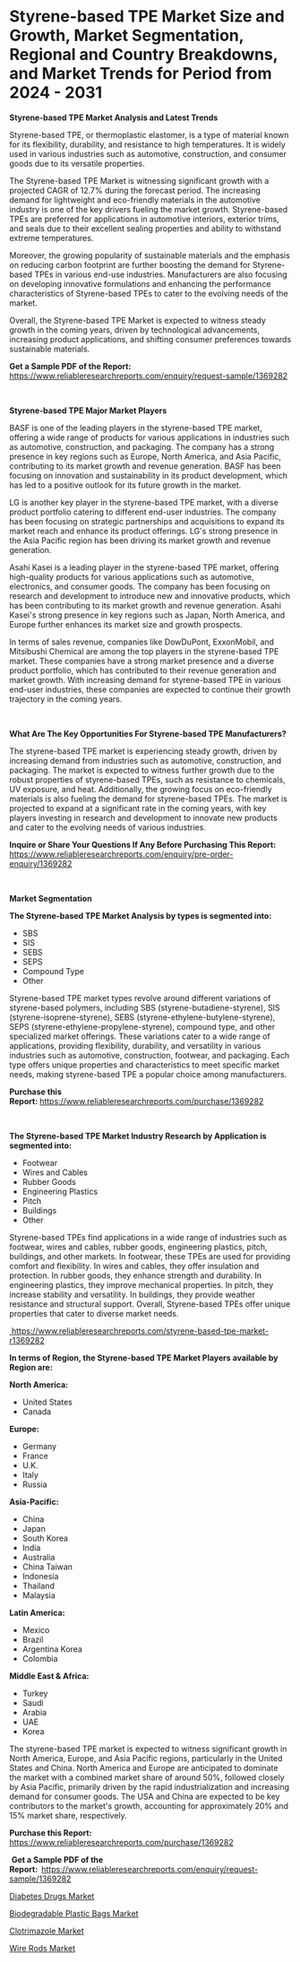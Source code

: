 <p><h1>Styrene-based TPE Market Size and Growth, Market Segmentation, Regional and Country Breakdowns, and Market Trends for Period from 2024 -  2031</h1></p><p><strong>Styrene-based TPE Market Analysis and Latest Trends</strong></p>
<p><p>Styrene-based TPE, or thermoplastic elastomer, is a type of material known for its flexibility, durability, and resistance to high temperatures. It is widely used in various industries such as automotive, construction, and consumer goods due to its versatile properties.</p><p>The Styrene-based TPE Market is witnessing significant growth with a projected CAGR of 12.7% during the forecast period. The increasing demand for lightweight and eco-friendly materials in the automotive industry is one of the key drivers fueling the market growth. Styrene-based TPEs are preferred for applications in automotive interiors, exterior trims, and seals due to their excellent sealing properties and ability to withstand extreme temperatures.</p><p>Moreover, the growing popularity of sustainable materials and the emphasis on reducing carbon footprint are further boosting the demand for Styrene-based TPEs in various end-use industries. Manufacturers are also focusing on developing innovative formulations and enhancing the performance characteristics of Styrene-based TPEs to cater to the evolving needs of the market.</p><p>Overall, the Styrene-based TPE Market is expected to witness steady growth in the coming years, driven by technological advancements, increasing product applications, and shifting consumer preferences towards sustainable materials.</p></p>
<p><strong>Get a Sample PDF of the Report:&nbsp;</strong> <a href="https://www.reliableresearchreports.com/enquiry/request-sample/1369282">https://www.reliableresearchreports.com/enquiry/request-sample/1369282</a></p>
<p>&nbsp;</p>
<p><strong>Styrene-based TPE Major Market Players</strong></p>
<p><p>BASF is one of the leading players in the styrene-based TPE market, offering a wide range of products for various applications in industries such as automotive, construction, and packaging. The company has a strong presence in key regions such as Europe, North America, and Asia Pacific, contributing to its market growth and revenue generation. BASF has been focusing on innovation and sustainability in its product development, which has led to a positive outlook for its future growth in the market.</p><p>LG is another key player in the styrene-based TPE market, with a diverse product portfolio catering to different end-user industries. The company has been focusing on strategic partnerships and acquisitions to expand its market reach and enhance its product offerings. LG's strong presence in the Asia Pacific region has been driving its market growth and revenue generation.</p><p>Asahi Kasei is a leading player in the styrene-based TPE market, offering high-quality products for various applications such as automotive, electronics, and consumer goods. The company has been focusing on research and development to introduce new and innovative products, which has been contributing to its market growth and revenue generation. Asahi Kasei's strong presence in key regions such as Japan, North America, and Europe further enhances its market size and growth prospects.</p><p>In terms of sales revenue, companies like DowDuPont, ExxonMobil, and Mitsibushi Chemical are among the top players in the styrene-based TPE market. These companies have a strong market presence and a diverse product portfolio, which has contributed to their revenue generation and market growth. With increasing demand for styrene-based TPE in various end-user industries, these companies are expected to continue their growth trajectory in the coming years.</p></p>
<p>&nbsp;</p>
<p><strong>What Are The Key Opportunities For Styrene-based TPE Manufacturers?</strong></p>
<p><p>The styrene-based TPE market is experiencing steady growth, driven by increasing demand from industries such as automotive, construction, and packaging. The market is expected to witness further growth due to the robust properties of styrene-based TPEs, such as resistance to chemicals, UV exposure, and heat. Additionally, the growing focus on eco-friendly materials is also fueling the demand for styrene-based TPEs. The market is projected to expand at a significant rate in the coming years, with key players investing in research and development to innovate new products and cater to the evolving needs of various industries.</p></p>
<p><strong>Inquire or Share Your Questions If Any Before Purchasing This Report:</strong> <a href="https://www.reliableresearchreports.com/enquiry/pre-order-enquiry/1369282">https://www.reliableresearchreports.com/enquiry/pre-order-enquiry/1369282</a></p>
<p>&nbsp;</p>
<p><strong>Market Segmentation</strong></p>
<p><strong>The Styrene-based TPE Market Analysis by types is segmented into:</strong></p>
<p><ul><li>SBS</li><li>SIS</li><li>SEBS</li><li>SEPS</li><li>Compound Type</li><li>Other</li></ul></p>
<p><p>Styrene-based TPE market types revolve around different variations of styrene-based polymers, including SBS (styrene-butadiene-styrene), SIS (styrene-isoprene-styrene), SEBS (styrene-ethylene-butylene-styrene), SEPS (styrene-ethylene-propylene-styrene), compound type, and other specialized market offerings. These variations cater to a wide range of applications, providing flexibility, durability, and versatility in various industries such as automotive, construction, footwear, and packaging. Each type offers unique properties and characteristics to meet specific market needs, making styrene-based TPE a popular choice among manufacturers.</p></p>
<p><strong>Purchase this Report:&nbsp;</strong><a href="https://www.reliableresearchreports.com/purchase/1369282">https://www.reliableresearchreports.com/purchase/1369282</a></p>
<p>&nbsp;</p>
<p><strong>The Styrene-based TPE Market Industry Research by Application is segmented into:</strong></p>
<p><ul><li>Footwear</li><li>Wires and Cables</li><li>Rubber Goods</li><li>Engineering Plastics</li><li>Pitch</li><li>Buildings</li><li>Other</li></ul></p>
<p><p>Styrene-based TPEs find applications in a wide range of industries such as footwear, wires and cables, rubber goods, engineering plastics, pitch, buildings, and other markets. In footwear, these TPEs are used for providing comfort and flexibility. In wires and cables, they offer insulation and protection. In rubber goods, they enhance strength and durability. In engineering plastics, they improve mechanical properties. In pitch, they increase stability and versatility. In buildings, they provide weather resistance and structural support. Overall, Styrene-based TPEs offer unique properties that cater to diverse market needs.</p></p>
<p><a href="https://www.reliableresearchreports.com/styrene-based-tpe-market-r1369282">&nbsp;https://www.reliableresearchreports.com/styrene-based-tpe-market-r1369282</a></p>
<p><strong>In terms of Region, the Styrene-based TPE Market Players available by Region are:</strong></p>
<p>
    <p> <strong> North America: </strong>
        <ul>
            <li>United States</li>
            <li>Canada</li>
        </ul>
        </p> 
    <p> <strong> Europe: </strong>
        <ul>
            <li>Germany</li>
            <li>France</li>
            <li>U.K.</li>
            <li>Italy</li>
            <li>Russia</li>
        </ul>
        </p> 
    <p> <strong> Asia-Pacific: </strong>
        <ul>
            <li>China</li>
            <li>Japan</li>
            <li>South Korea</li>
            <li>India</li>
            <li>Australia</li>
            <li>China Taiwan</li>
            <li>Indonesia</li>
            <li>Thailand</li>
            <li>Malaysia</li>
        </ul>
        </p> 
    <p> <strong> Latin America: </strong>
        <ul>
            <li>Mexico</li>
            <li>Brazil</li>
            <li>Argentina Korea</li>
            <li>Colombia</li>
        </ul>
        </p> 
    <p> <strong> Middle East & Africa: </strong>
        <ul>
            <li>Turkey</li>
            <li>Saudi</li>
            <li>Arabia</li>
            <li>UAE</li>
            <li>Korea</li>
        </ul>
    </p>
    </p>
<p><p>The styrene-based TPE market is expected to witness significant growth in North America, Europe, and Asia Pacific regions, particularly in the United States and China. North America and Europe are anticipated to dominate the market with a combined market share of around 50%, followed closely by Asia Pacific, primarily driven by the rapid industrialization and increasing demand for consumer goods. The USA and China are expected to be key contributors to the market's growth, accounting for approximately 20% and 15% market share, respectively.</p></p>
<p><strong>Purchase this Report: </strong><a href="https://www.reliableresearchreports.com/purchase/1369282">https://www.reliableresearchreports.com/purchase/1369282</a></p>
<p>&nbsp;<strong>Get a Sample PDF of the Report:&nbsp;&nbsp;</strong><a href="https://www.reliableresearchreports.com/enquiry/request-sample/1369282">https://www.reliableresearchreports.com/enquiry/request-sample/1369282</a></p>
<p><strong></strong></p>
<p><p><a href="https://github.com/liliskanaya73/Market-Research-Report-List-1/blob/main/diabetes-drugs-market.md">Diabetes Drugs Market</a></p><p><a href="https://www.linkedin.com/pulse/market-forecast-global-biodegradable-plastic-bags-trends-kdxle?trackingId=1Fhbe6ntYHw8yyrXFkILoQ%3D%3D">Biodegradable Plastic Bags Market</a></p><p><a href="https://github.com/eeenafisainka/Market-Research-Report-List-1/blob/main/clotrimazole-market.md">Clotrimazole Market</a></p><p><a href="https://www.linkedin.com/pulse/wire-rods-market-size-growth-trends-statistics-amp-apobe?trackingId=%2FCH8KZTQ8jIxWTsYoJTMdw%3D%3D">Wire Rods Market</a></p></p>